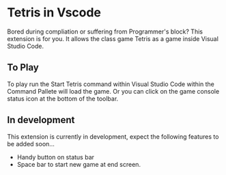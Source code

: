 # Tetris in Vscode

Bored during compliation or suffering from Programmer's block? This extension is for you. It allows the class game Tetris as a game inside Visual Studio Code.

## To Play

To play run the Start Tetris command within Visual Studio Code within the Command Pallete will load the game. Or you can click on the game console status icon at the bottom of the toolbar.

## In development

This extension is currently in development, expect the following features to be added soon...

- Handy button on status bar
- Space bar to start new game at end screen.
